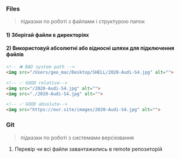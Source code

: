 
### Files
> підказки по роботі з файлами і структурою папок
#### 1) Зберігай файли в директоріях
#### 2) Використовуй абсолютні або відносні шляхи для підключення файлів
```html
<!-- ❌ BAD system path -->
<img src="/Users/geo_mac/Desktop/SHELL/2020-Audi-S4.jpg" alt="">

<!-- ✅ GOOD relative-->
<img src="/2020-Audi-S4.jpg" alt="">
<img src="./2020-Audi-S4.jpg" alt="">

<!-- ✅ GOOD absolute-->
<img src="https://our.site/images/2020-Audi-S4.jpg" alt="">
```

### Git
> підказки по роботі з системами версіювання
1) Перевір чи всі файли завантажились в remote репозиторій